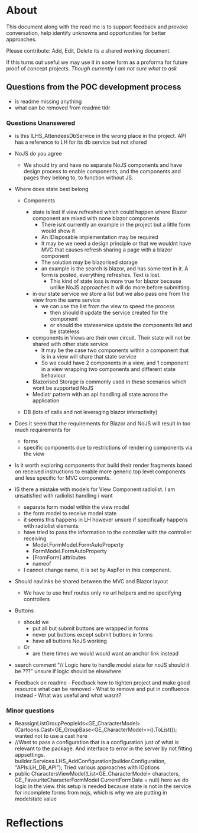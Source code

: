 # About

This document along with the read me is to support feedback and provoke conversation, help identify unknowns and 
opportunities for better approaches.

Please contribute: Add, Edit, Delete its a shared working document.

If this turns out useful we may use it in some form as a proforma for future proof of concept projects.
*Though currently I am not sure what to ask*

## Questions from the POC development process
- is readme missing anything
- what can be removed from readme tldr

### Questions Unanswered
- is this ILHS_AttendeesDbService in the wrong place in the project. API has a reference to LH for its db service but not shared
- NoJS do you agree
	- We should try and have no separate NoJS components and have design process to enable components, and the 
components and pages they belong to, to function without JS.
- Where does state best belong
	- Components
		- state is lost if view refreshed which could happen where Blazor component are mixed with none blazor components
			- There isnt currently an example in the project but a little form would show it
			- An IDisposable implementation may be required
			- It may be we need a design principle or that we wouldnt have MVC that causes refresh sharing a page with a blazor component
			- The solution may be blazorised storage
			- an example is the search is blazor, and has some text in it. A form is posted, everything refreshes. Text is lost.
				- This kind of state loss is more true for blazor because unlike NoJS approaches it will do more before submitting.
		- in our state service we store a list but we also pass one from the view from the same service
			- we can use the list from the view to speed the process
				- then should it update the service created for the component
				- or should the stateservice update the components list and be stateless
		- components in Views are their own circuit. Their state will not be shared with other state service
			- It may be the case two components within a component that is in a view will share that state service
			- So we could have 2 components in a view, and 1 component in a view wrapping two components and different state behaviour
		- Blazorised Storage is commonly used in these scenarios which wont be supported NoJS
		- Mediatr pattern with an api handling all state across the application
				

	- DB (lots of calls and not leveraging blazor interactivity)
- Does it seem that the requirements for Blazor and NoJS will result in too much requirements for
	- forms
	- specific components due to restrictions of rendering components via the view
- Is it worth exploring components that build their render fragments based on received instructions to enable more 
generic top level components and less specific for MVC components.
- IS there a mistake with models for View Component radiolist. I am unsatisfied with radiolist handling i want 
	- separate form model within the view model
	- the form model to receive model state
	- it seems this happens in LH however unsure if specifically happens with radiolist elements
	- have tried to pass the information to the controller with the controller receiving
		- Model.FormModel.FormAutoProperty
		- FormModel.FormAutoProperty
		- [FromForm] attributes
		- nameof
	- I cannot change name, it is set by AspFor in this component.
- Should navlinks be shared between the MVC and Blazor layout
	- We have to use href routes only no url helpers and no specifying controllers
- Buttons
	- should we 
		- put all but submit buttons are wrapped in forms
		- never put buttons except submit buttons in forms
		- have all buttons NoJS working
	- Or
		- are there times we would would want an anchor link instead
- search comment "// Logic here to handle model state for noJS should it be ???" unsure if logic should be elsewhere	

- Feedback on readme
		- Feedback how to tighten project and make good resource what can be removed
		- What to remove and put in confluence instead
		- What was useful and what wasnt?


### Minor questions
- ReassignListGroupPeopleIds<GE_CharacterModel>(Cartoons.Cast<GE_GroupBase<GE_CharacterModel>>().ToList()); wanted not to use a cast here
- //Want to pass a configuration that is a configuration just of what is relevant to the package. And interface to error in the server by not fitting appsettings.
builder.Services.LHS_AddConfiguration(builder.Configuration, "APIs:LH_DB_API"); Tried various approaches with IOptions
-   public CharactersViewModel(List<GE_CharacterModel> characters, GE_FavouriteCharacterFormModel CurrentFormData = null) 
here we do logic in the view. this setup is needed because state is not in the service for incomplete forms from nojs, which is why we are putting in modelstate value


	
# Reflections
